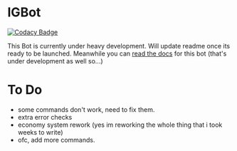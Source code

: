 # IGBot

[![Codacy Badge](https://api.codacy.com/project/badge/Grade/5c0fd425409a45568857ca351a6176be)](https://app.codacy.com/gh/IGRohan/IGBot?utm_source=github.com&utm_medium=referral&utm_content=IGRohan/IGBot&utm_campaign=Badge_Grade)

This Bot is currently under heavy development. Will update readme once its ready to be launched.
Meanwhile you can [read the docs](https://igrohan.github.io/IGBot) for this bot (that's under development as well so...)

# To Do 
- some commands don't work, need to fix them.
- extra error checks
- economy system rework (yes im reworking the whole thing that i took weeks to write)
- ofc, add more commands.
